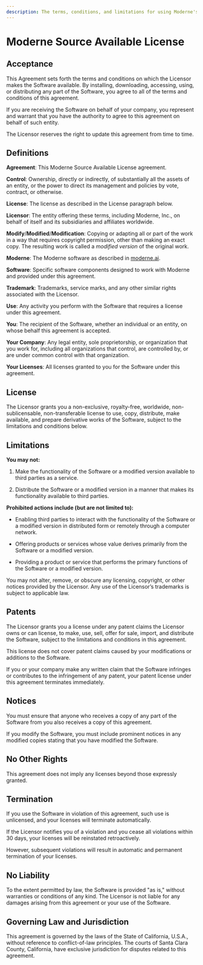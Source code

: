 ```yaml
---
description: The terms, conditions, and limitations for using Moderne's source-available software.
---
```


# Moderne Source Available License

## Acceptance

This Agreement sets forth the terms and conditions on which the Licensor makes the Software available. By installing, downloading, accessing, using, or distributing any part of the Software, you agree to all of the terms and conditions of this agreement.

If you are receiving the Software on behalf of your company, you represent and warrant that you have the authority to agree to this agreement on behalf of such entity.

The Licensor reserves the right to update this agreement from time to time.

## Definitions

**Agreement**: This Moderne Source Available License agreement.

**Control**: Ownership, directly or indirectly, of substantially all the assets of an entity, or the power to direct its management and policies by vote, contract, or otherwise.

**License**: The license as described in the License paragraph below.

**Licensor**: The entity offering these terms, including Moderne, Inc., on behalf of itself and its subsidiaries and affiliates worldwide.

**Modify**/**Modified**/**Modification**: Copying or adapting all or part of the work in a way that requires copyright permission, other than making an exact copy. The resulting work is called a _modified version_ of the original work.

**Moderne**: The Moderne software as described in [moderne.ai](https://www.moderne.ai/).

**Software**: Specific software components designed to work with Moderne and provided under this agreement.

**Trademark**: Trademarks, service marks, and any other similar rights associated with the Licensor.

**Use**: Any activity you perform with the Software that requires a license under this agreement.

**You**: The recipient of the Software, whether an individual or an entity, on whose behalf this agreement is accepted.

**Your Company**: Any legal entity, sole proprietorship, or organization that you work for, including all organizations that control, are controlled by, or are under common control with that organization.

**Your Licenses**: All licenses granted to you for the Software under this agreement.

## License

The Licensor grants you a non-exclusive, royalty-free, worldwide, non-sublicensable, non-transferable license to use, copy, distribute, make available, and prepare derivative works of the Software, subject to the limitations and conditions below.

## Limitations

**You may not:**

1. Make the functionality of the Software or a modified version available to third parties as a service.

2. Distribute the Software or a modified version in a manner that makes its functionality available to third parties.

**Prohibited actions include (but are not limited to):**

* Enabling third parties to interact with the functionality of the Software or a modified version in distributed form or remotely through a computer network.

* Offering products or services whose value derives primarily from the Software or a modified version.

* Providing a product or service that performs the primary functions of the Software or a modified version.

You may not alter, remove, or obscure any licensing, copyright, or other notices provided by the Licensor. Any use of the Licensor’s trademarks is subject to applicable law.

## Patents

The Licensor grants you a license under any patent claims the Licensor owns or can license, to make, use, sell, offer for sale, import, and distribute the Software, subject to the limitations and conditions in this agreement.

This license does not cover patent claims caused by your modifications or additions to the Software.

If you or your company make any written claim that the Software infringes or contributes to the infringement of any patent, your patent license under this agreement terminates immediately.

## Notices

You must ensure that anyone who receives a copy of any part of the Software from you also receives a copy of this agreement.

If you modify the Software, you must include prominent notices in any modified copies stating that you have modified the Software.

## No Other Rights

This agreement does not imply any licenses beyond those expressly granted.

## Termination

If you use the Software in violation of this agreement, such use is unlicensed, and your licenses will terminate automatically.

If the Licensor notifies you of a violation and you cease all violations within 30 days, your licenses will be reinstated retroactively.

However, subsequent violations will result in automatic and permanent termination of your licenses.

## No Liability

To the extent permitted by law, the Software is provided "as is," without warranties or conditions of any kind. The Licensor is not liable for any damages arising from this agreement or your use of the Software.

## Governing Law and Jurisdiction

This agreement is governed by the laws of the State of California, U.S.A., without reference to conflict-of-law principles. The courts of Santa Clara County, California, have exclusive jurisdiction for disputes related to this agreement.
